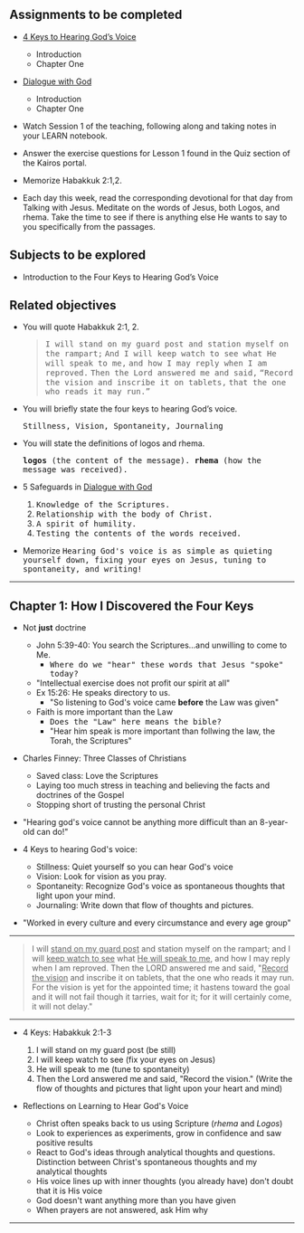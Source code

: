 ---
---

## Assignments to be completed

- [4 Keys to Hearing God’s Voice]
  - Introduction
  - Chapter One

- [Dialogue with God]
  - Introduction
  - Chapter One

- Watch Session 1 of the teaching, following along and taking notes in your LEARN notebook.

- Answer the exercise questions for Lesson 1 found in the Quiz section of the Kairos portal.

- Memorize Habakkuk 2:1,2.

- Each day this week, read the corresponding devotional for that day from Talking with Jesus. Meditate on the words of Jesus, both Logos, and rhema. Take the time to see if there is anything else He wants to say to you specifically from the passages.

## Subjects to be explored

- Introduction to the Four Keys to Hearing God’s Voice

## Related objectives

- You will quote Habakkuk 2:1, 2.

  > <samp>I will stand on my guard post and station myself on the rampart;</samp>
  > <samp>And I will keep watch to see what He will speak to me,</samp>
  > <samp>and how I may reply when I am reproved.</samp>
  > <samp>Then the Lord answered me and said,</samp>
  > <samp>“Record the vision and inscribe it on tablets,</samp>
  > <samp>that the one who reads it may run.”</samp>

- You will briefly state the four keys to hearing God’s voice.

  <samp>Stillness, Vision, Spontaneity, Journaling</samp>

- You will state the definitions of logos and rhema.

  <samp><b>logos</b> (the content of the message). <b>rhema</b> (how the message was received).</samp>

- 5 Safeguards in [Dialogue with God]

  1. <samp>Knowledge of the Scriptures.</samp>
  2. <samp>Relationship with the body of Christ.</samp>
  3. <samp>A spirit of humility.</samp>
  4. <samp>Testing the contents of the words received.</samp>

- Memorize <samp>Hearing God's voice is as simple as quieting yourself down, fixing your eyes on Jesus, tuning to spontaneity, and writing!</samp>

<hr class='section' />

## Chapter 1: How I Discovered the Four Keys

- Not **just** doctrine

  - John 5:39-40: You search the Scriptures...and unwilling to come to Me.
    - <samp>Where do we "hear" these words that Jesus "spoke" today?</samp>
  - "Intellectual exercise does not profit our spirit at all"
  - Ex 15:26: He speaks directory to us.
    - "So listening to God's voice came **before** the Law was given"
  - Faith is more important than the Law
    - <samp>Does the "Law" here means the bible?</samp>
    - "Hear him speak is more important than follwing the law, the Torah, the Scriptures"

- Charles Finney: Three Classes of Christians
  - Saved class: Love the Scriptures
  - Laying too much stress in teaching and believing the facts and doctrines of the Gospel
  - Stopping short of trusting the personal Christ

- "Hearing god's voice cannot be anything more difficult than an 8-year-old can do!"

- 4 Keys to hearing God's voice:
  - Stillness: Quiet yourself so you can hear God's voice
  - Vision: Look for vision as you pray.
  - Spontaneity: Recognize God's voice as spontaneous thoughts that light upon your mind.
  - Journaling: Write down that flow of thoughts and pictures.

- "Worked in every culture and every circumstance and every age group"


----

> I will <u>stand on my guard post</u> and station myself on the rampart; and I will <u>keep watch to see</u> what <u>He will speak to me</u>, and how I may reply when I am reproved. Then the LORD answered me and said, "<u>Record the vision</u> and inscribe it on tablets, that the one who reads it may run. For the vision is yet for the appointed time; it hastens toward the goal and it will not fail though it tarries, wait for it; for it will certainly come, it will not delay."

----

- 4 Keys: Habakkuk 2:1-3
  1. I will stand on my guard post (be still)
  2. I will keep watch to see (fix your eyes on Jesus)
  3. He will speak to me (tune to spontaneity)
  4. Then the Lord answered me and said, "Record the vision." (Write the flow of thoughts and pictures that light upon your heart and mind)

- Reflections on Learning to Hear God's Voice
  - Christ often speaks back to us using Scripture (_rhema_ and _Logos_)
  - Look to experiences as experiments, grow in confidence and saw positive results
  - React to God's ideas through analytical thoughts and questions. Distinction between Christ's spontaneous thoughts and my analytical thoughts
  - His voice lines up with inner thoughts (you already have) don't doubt that it is His voice
  - God doesn't want anything more than you have given
  - When prayers are not answered, ask Him why

<hr class='logo' />

[4 Keys to Hearing God’s Voice]: https://www.cwgministries.org/store/4-keys-hearing-gods-voice-ebook
[Dialogue with God]: https://www.cwgministries.org/store/dialogue-god-ebook
[LEARN 4 Keys to Hearing God’s Voice]: https://www.cwgministries.org/store/4-keys-hearing-gods-voice-seminar-workbook-and-audiovideo-guide-ebook
[Talking with Jesus]: https://www.cwgministries.org/store/talking-jesus-ebook
[Am I Being Deceived?]: https://www.cwgministries.org/store/am-i-being-deceived-ebook
[Sea of Galilee Prayer Encounter]: https://go.cwgministries.org/galilee-cwg
